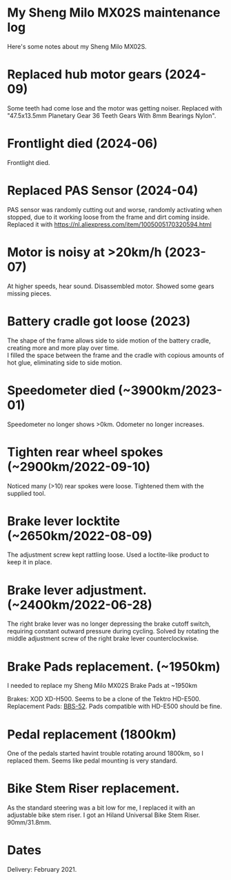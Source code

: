 # My Sheng Milo MX02S maintenance log

Here's some notes about my Sheng Milo MX02S.

# Replaced hub motor gears (2024-09)
Some teeth had come lose and the motor was getting noiser. Replaced with "47.5x13.5mm Planetary Gear 36 Teeth Gears With 8mm Bearings Nylon".

# Frontlight died (2024-06)
Frontlight died.

# Replaced PAS Sensor (2024-04)
PAS sensor was randomly cutting out and worse, randomly activating when stopped, due to it working loose from the frame and dirt coming inside.
Replaced it with https://nl.aliexpress.com/item/1005005170320594.html

# Motor is noisy at >20km/h (2023-07)
At higher speeds, hear sound. Disassembled motor. Showed some gears missing pieces.

# Battery cradle got loose (2023)
The shape of the frame allows side to side motion of the battery cradle, creating more and more play over time.  
I filled the space between the frame and the cradle with copious amounts of hot glue, eliminating side to side motion.

# Speedometer died (~3900km/2023-01)
Speedometer no longer shows >0km. Odometer no longer increases.

# Tighten rear wheel spokes (~2900km/2022-09-10)
Noticed many (>10) rear spokes were loose. Tightened them with the supplied tool.

# Brake lever locktite (~2650km/2022-08-09)
The adjustment screw kept rattling loose. Used a loctite-like product to keep it in place.

# Brake lever adjustment. (~2400km/2022-06-28)
The right brake lever was no longer depressing the brake cutoff switch, requiring constant outward pressure during cycling.
Solved by rotating the middle adjustment screw of the right brake lever counterclockwise.

# Brake Pads replacement. (~1950km)
I needed to replace my Sheng Milo MX02S Brake Pads at ~1950km

Brakes: XOD XD-H500. Seems to be a clone of the Tektro HD-E500.  
Replacement Pads: [BBS-52](https://bbbcycling.com/nl_nl/bbs-52-discstop-hp). Pads compatible with HD-E500 should be fine.

# Pedal replacement (1800km)
One of the pedals started havint trouble rotating around 1800km, so I replaced them.
Seems like pedal mounting is very standard.

# Bike Stem Riser replacement.
As the standard steering was a bit low for me, I replaced it with an adjustable bike stem riser.
I got an Hiland Universal Bike Stem Riser. 90mm/31.8mm.

# Dates
Delivery: February 2021.
